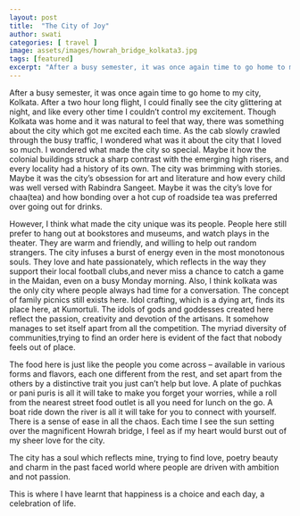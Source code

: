 ```yaml
---
layout: post
title:  "The City of Joy"
author: swati
categories: [ travel ]
image: assets/images/howrah_bridge_kolkata3.jpg
tags: [featured]
excerpt: "After a busy semester, it was once again time to go home to my city, Kolkata. After a two hour long flight, I could finally see the city glittering at night."
---
```


After a busy semester, it was once again time to go home to my city, Kolkata. After a two hour long flight, I could finally see the city glittering at night, and like every other time I couldn’t control my excitement.
Though Kolkata was home and it was natural to feel that way, there was something about the city which got me excited each time.
As the cab slowly crawled through the busy traffic, I wondered what was it about the city that I loved so much. I wondered what made the city so special.
Maybe it how the colonial buildings struck a sharp contrast with the emerging high risers, and every locality had a history of its own. The city was brimming with stories.
Maybe it was the city’s obsession for art and literature and how every child was well versed with Rabindra Sangeet.
Maybe it was the city’s love for chaa(tea) and how bonding over a hot cup of roadside tea was preferred over going out for drinks.

However, I think what made the city unique was its people.
People here still prefer to hang out at bookstores and museums, and watch plays in the theater.
They are warm and friendly, and willing to help out random strangers.
The city infuses a burst of energy even in the most monotonous souls.
They love and hate passionately, which reflects in the way they support their local football clubs,and never miss a chance to catch a game in the Maidan, even on a busy Monday morning.
Also, I think kolkata was the only city where people always had time for a conversation.
The concept of family picnics still exists here.
Idol crafting, which is a dying art, finds its place here, at Kumortuli. The idols of gods and goddesses created here reflect the passion, creativity and devotion of the artisans.
It somehow manages to set itself apart from all the competition. The myriad diversity of communities,trying to find an order here is evident of the fact that nobody feels out of place.

The food here is just like the people you come across – available in various forms and flavors, each one different from the rest, and set apart from the others by a distinctive trait you just can’t help but love.
A plate of puchkas or pani puris is all it will take to make you forget your worries, while a roll from the nearest street food outlet is all you need for lunch on the go.
A boat ride down the river is all it will take for you to connect with yourself.
There is a sense of ease in all the chaos.
Each time I see the sun setting over the magnificent Howrah bridge, I feel as if my heart would burst out of my sheer love for the city.

The city has a soul which reflects mine, trying to find love, poetry beauty and charm in the past faced world where people are driven with ambition and not passion.

This is where I have learnt that happiness is a choice and each day, a celebration of life.
